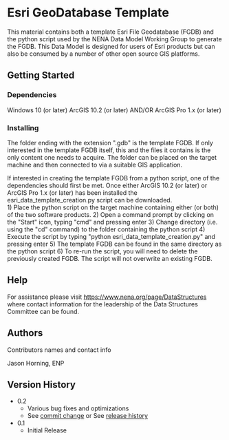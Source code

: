 # Esri GeoDatabase Template

This material contains both a template Esri File Geodatabase (FGDB) and the python script
used by the NENA Data Model Working Group to generate the FGDB. This Data Model is designed 
for users of Esri products but can also be consumed by a number of other open source GIS 
platforms.

## Getting Started

### Dependencies

Windows 10 (or later)
ArcGIS 10.2 (or later) AND/OR ArcGIS Pro 1.x (or later)

### Installing

The folder ending with the extension ".gdb" is the template FGDB. If only interested in the template 
FGDB itself, this and the files it contains is the only content one needs to acquire. The folder can 
be placed on the target machine and then connected to via a suitable GIS application.

If interested in creating the template FGDB from a python script, one of the dependencies should 
first be met.  Once either ArcGIS 10.2 (or later) or ArcGIS Pro 1.x (or later) has been installed
the esri_data_template_creation.py script can be downloaded.  
	1) Place the python script on the target machine containing either (or both) of the two software products.
	2) Open a command prompt by clicking on the "Start" icon, typing "cmd" and pressing enter
	3) Change directory (i.e. using the "cd" command) to the folder containing the python script
	4) Execute the script by typing "python esri_data_template_creation.py" and pressing enter
	5) The template FGDB can be found in the same directory as the python script
	6) To re-run the script, you will need to delete the previously created FGDB.  The script will not
		overwrite an existing FGDB.

## Help

For assistance please visit https://www.nena.org/page/DataStructures where contact information for the
leadership of the Data Structures Committee can be found.  

## Authors

Contributors names and contact info

Jason Horning, ENP

## Version History

* 0.2
    * Various bug fixes and optimizations
    * See [commit change]() or See [release history]()
* 0.1
    * Initial Release
